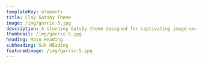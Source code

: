 ```yaml
---
templateKey: elements
title: Clay Gatsby Theme
image: /img/garric-5.jpg
description: A stunning Gatsby theme designed for captivating image-centric websites, perfect for photographers, portfolios, and blogs.
thumbnail: /img/garric-5.jpg
heading: Main Heading
subheading: Sub HEading
featuredimage: /img/garric-5.jpg
---
```

